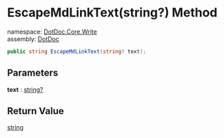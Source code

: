 ﻿# EscapeMdLinkText\(string?\) Method

namespace: [DotDoc\.Core\.Write](../../DotDoc.Core.Write.md)<br />
assembly: [DotDoc](../../../DotDoc.md)



```csharp
public string EscapeMdLinkText(string? text);
```

## Parameters

__text__ : [string?](https://docs.microsoft.com/dotnet/api/System.String)



## Return Value

[string](https://docs.microsoft.com/dotnet/api/System.String)



